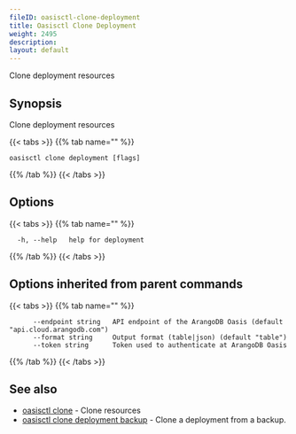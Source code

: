 ```yaml
---
fileID: oasisctl-clone-deployment
title: Oasisctl Clone Deployment
weight: 2495
description: 
layout: default
---
```

Clone deployment resources

## Synopsis

Clone deployment resources

{{< tabs >}}
{{% tab name="" %}}
```
oasisctl clone deployment [flags]
```
{{% /tab %}}
{{< /tabs >}}

## Options

{{< tabs >}}
{{% tab name="" %}}
```
  -h, --help   help for deployment
```
{{% /tab %}}
{{< /tabs >}}

## Options inherited from parent commands

{{< tabs >}}
{{% tab name="" %}}
```
      --endpoint string   API endpoint of the ArangoDB Oasis (default "api.cloud.arangodb.com")
      --format string     Output format (table|json) (default "table")
      --token string      Token used to authenticate at ArangoDB Oasis
```
{{% /tab %}}
{{< /tabs >}}

## See also

* [oasisctl clone]()	 - Clone resources
* [oasisctl clone deployment backup](oasisctl-clone-deployment-backup)	 - Clone a deployment from a backup.

